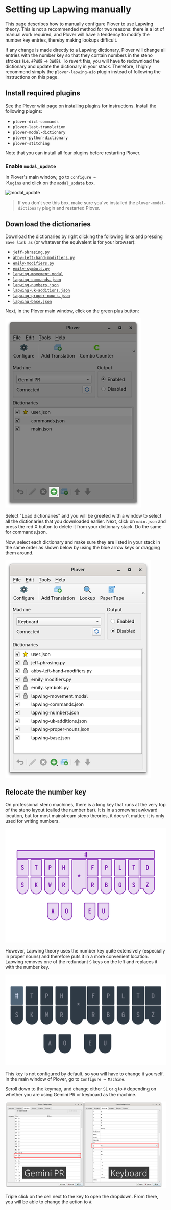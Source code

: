 # Setting up Lapwing manually

This page describes how to manually configure Plover to use Lapwing theory. This is not a recommended method for two reasons: there is a lot of manual work required, and Plover will have a tendency to modify the number key entries, thereby making lookups difficult.

If any change is made directly to a Lapwing dictionary, Plover will change all entries with the number key so that they contain numbers in the steno strokes (i.e. `#PWOB` → `3W0B`). To revert this, you will have to redownload the dictionary and update the dictionary in your stack. Therefore, I highly recommend simply the <code class="code-mono">plover-lapwing-aio</code> plugin instead of following the instructions on this page.

## Install required plugins

See the Plover wiki page on [installing plugins](https://github.com/openstenoproject/plover/wiki/installing-plugins) for instructions. Install the following plugins:

* <code class="code-mono">plover-dict-commands</code>
* <code class="code-mono">plover-last-translation</code>
* <code class="code-mono">plover-modal-dictionary</code>
* <code class="code-mono">plover-python-dictionary</code>
* <code class="code-mono">plover-stitching</code>

Note that you can install all four plugins before restarting Plover.

### Enable <code class="code-mono">modal_update</code>

In Plover's main window, go to <code class="code-mono">Configure → Plugins</code> and click on the <code class="code-mono">modal_update</code> box.

![modal_update]()

> If you don't see this box, make sure you've installed the <code class="code-mono">plover-modal-dictionary</code> plugin and restarted Plover.

## Download the dictionaries

Download the dictionaries by right clicking the following links and pressing <code class="code-mono">Save link as</code> (or whatever the equivalent is for your browser):

* [<code class="code-mono">jeff-phrasing.py</code>](https://raw.githubusercontent.com/jthlim/jeff-phrasing/main/jeff-phrasing.py)
* [<code class="code-mono">abby-left-hand-modifiers.py</code>](https://raw.githubusercontent.com/Abkwreu/plover-left-hand-modifiers/main/abby-left-hand-modifiers.py)
* [<code class="code-mono">emily-modifiers.py</code>](https://raw.githubusercontent.com/EPLHREU/emily-modifiers/master/emily-modifiers.py)
* [<code class="code-mono">emily-symbols.py</code>](https://raw.githubusercontent.com/EPLHREU/emily-symbols/main/emily-symbols.py)
* [<code class="code-mono">lapwing-movement.modal</code>](https://raw.githubusercontent.com/aerickt/steno-dictionaries/main/lapwing-movement.modal)
* [<code class="code-mono">lapwing-commands.json</code>](https://raw.githubusercontent.com/aerickt/steno-dictionaries/main/lapwing-commands.json)
* [<code class="code-mono">lapwing-numbers.json</code>](https://raw.githubusercontent.com/aerickt/steno-dictionaries/main/lapwing-numbers.json)
* [<code class="code-mono">lapwing-uk-additions.json</code>](https://raw.githubusercontent.com/aerickt/steno-dictionaries/main/lapwing-uk-additions.json)
* [<code class="code-mono">lapwing-proper-nouns.json</code>](https://raw.githubusercontent.com/aerickt/steno-dictionaries/main/lapwing-proper-nouns.json)
* [<code class="code-mono">lapwing-base.json</code>](https://raw.githubusercontent.com/aerickt/steno-dictionaries/main/lapwing-base.json)

Next, in the Plover main window, click on the green plus button:

![load dictionary button](img/5-load-dictionary.png)

Select "Load dictionaries" and you will be greeted with a window to select all the dictionaries that you downloaded earlier. Next, click on <code class="code-mono">main.json</code> and press the red X button to delete it from your dictionary stack. Do the same for commands.json.

Now, select each dictionary and make sure they are listed in your stack in the same order as shown below by using the blue arrow keys or dragging them around.

![dictionary stack](img/B-dictionary-stack.png)

## Relocate the number key

On professional steno machines, there is a long key that runs at the very top of the steno layout (called the number bar). It is in a somewhat awkward location, but for most mainstream steno theories, it doesn't matter; it is only used for writing numbers.

![lever machine layout](img/5-professional-machines.png)

However, Lapwing theory uses the number key quite extensively (especially in proper nouns) and therefore puts it in a more convenient location. Lapwing removes one of the redundant `S` keys on the left and replaces it with the number key.

![top S layout](img/5-top-s-number.png)

This key is not configured by default, so you will have to change it yourself. In the main window of Plover, go to <code class="code-mono">Configure → Machine</code>.

Scroll down to the keymap, and change either <code class="code-mono">S1</code> or <code class="code-mono">q</code> to `#` depending on whether you are using Gemini PR or keyboard as the machine.

![top s remap](img/5-top-s.png)

Triple click on the cell next to the key to open the dropdown. From there, you will be able to change the action to `#`.

